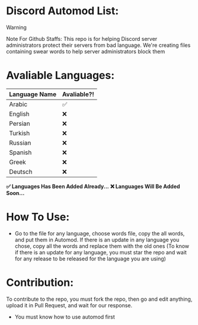 # Discord Automod List:
> [!WARNING]
> Note For Github Staffs: This repo is for helping Discord server administrators protect their servers from bad language. We're creating files containing swear words to help server administrators block them
# Avaliable Languages:
| Language Name | Avaliable?! |
|--------|-------|
| Arabic | ✅ |
| English | ❌ |
| Persian | ❌ |
| Turkish | ❌ |
| Russian | ❌ |
| Spanish | ❌ |
| Greek | ❌ |
| Deutsch | ❌ |

**✅ Languages Has Been Added Already...**
**❌ Languages Will Be Added Soon...**
# How To Use:
- Go to the file for any language, choose words file, copy the all words, and put them in Automod. If there is an update in any language you chose, copy all the words and replace them with the old ones (To know if there is an update for any language, you must star the repo and wait for any release to be released for the language you are using)

# Contribution:
To contribute to the repo, you must fork the repo, then go and edit anything, upload it in Pull Request, and wait for our response. 
- You must know how to use automod first
